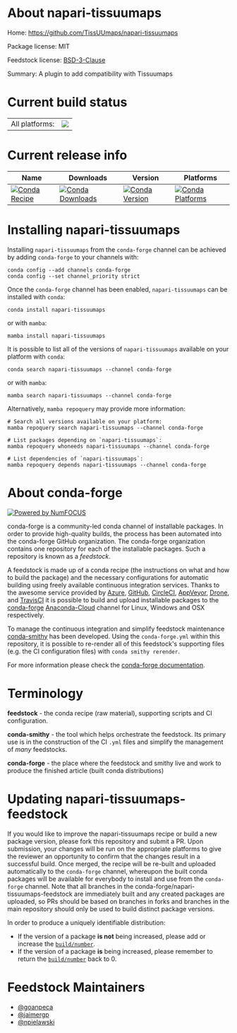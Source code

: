 About napari-tissuumaps
=======================

Home: https://github.com/TissUUmaps/napari-tissuumaps

Package license: MIT

Feedstock license: [BSD-3-Clause](https://github.com/conda-forge/napari-tissuumaps-feedstock/blob/main/LICENSE.txt)

Summary: A plugin to add compatibility with Tissuumaps

Current build status
====================


<table><tr><td>All platforms:</td>
    <td>
      <a href="https://dev.azure.com/conda-forge/feedstock-builds/_build/latest?definitionId=15343&branchName=main">
        <img src="https://dev.azure.com/conda-forge/feedstock-builds/_apis/build/status/napari-tissuumaps-feedstock?branchName=main">
      </a>
    </td>
  </tr>
</table>

Current release info
====================

| Name | Downloads | Version | Platforms |
| --- | --- | --- | --- |
| [![Conda Recipe](https://img.shields.io/badge/recipe-napari--tissuumaps-green.svg)](https://anaconda.org/conda-forge/napari-tissuumaps) | [![Conda Downloads](https://img.shields.io/conda/dn/conda-forge/napari-tissuumaps.svg)](https://anaconda.org/conda-forge/napari-tissuumaps) | [![Conda Version](https://img.shields.io/conda/vn/conda-forge/napari-tissuumaps.svg)](https://anaconda.org/conda-forge/napari-tissuumaps) | [![Conda Platforms](https://img.shields.io/conda/pn/conda-forge/napari-tissuumaps.svg)](https://anaconda.org/conda-forge/napari-tissuumaps) |

Installing napari-tissuumaps
============================

Installing `napari-tissuumaps` from the `conda-forge` channel can be achieved by adding `conda-forge` to your channels with:

```
conda config --add channels conda-forge
conda config --set channel_priority strict
```

Once the `conda-forge` channel has been enabled, `napari-tissuumaps` can be installed with `conda`:

```
conda install napari-tissuumaps
```

or with `mamba`:

```
mamba install napari-tissuumaps
```

It is possible to list all of the versions of `napari-tissuumaps` available on your platform with `conda`:

```
conda search napari-tissuumaps --channel conda-forge
```

or with `mamba`:

```
mamba search napari-tissuumaps --channel conda-forge
```

Alternatively, `mamba repoquery` may provide more information:

```
# Search all versions available on your platform:
mamba repoquery search napari-tissuumaps --channel conda-forge

# List packages depending on `napari-tissuumaps`:
mamba repoquery whoneeds napari-tissuumaps --channel conda-forge

# List dependencies of `napari-tissuumaps`:
mamba repoquery depends napari-tissuumaps --channel conda-forge
```


About conda-forge
=================

[![Powered by
NumFOCUS](https://img.shields.io/badge/powered%20by-NumFOCUS-orange.svg?style=flat&colorA=E1523D&colorB=007D8A)](https://numfocus.org)

conda-forge is a community-led conda channel of installable packages.
In order to provide high-quality builds, the process has been automated into the
conda-forge GitHub organization. The conda-forge organization contains one repository
for each of the installable packages. Such a repository is known as a *feedstock*.

A feedstock is made up of a conda recipe (the instructions on what and how to build
the package) and the necessary configurations for automatic building using freely
available continuous integration services. Thanks to the awesome service provided by
[Azure](https://azure.microsoft.com/en-us/services/devops/), [GitHub](https://github.com/),
[CircleCI](https://circleci.com/), [AppVeyor](https://www.appveyor.com/),
[Drone](https://cloud.drone.io/welcome), and [TravisCI](https://travis-ci.com/)
it is possible to build and upload installable packages to the
[conda-forge](https://anaconda.org/conda-forge) [Anaconda-Cloud](https://anaconda.org/)
channel for Linux, Windows and OSX respectively.

To manage the continuous integration and simplify feedstock maintenance
[conda-smithy](https://github.com/conda-forge/conda-smithy) has been developed.
Using the ``conda-forge.yml`` within this repository, it is possible to re-render all of
this feedstock's supporting files (e.g. the CI configuration files) with ``conda smithy rerender``.

For more information please check the [conda-forge documentation](https://conda-forge.org/docs/).

Terminology
===========

**feedstock** - the conda recipe (raw material), supporting scripts and CI configuration.

**conda-smithy** - the tool which helps orchestrate the feedstock.
                   Its primary use is in the construction of the CI ``.yml`` files
                   and simplify the management of *many* feedstocks.

**conda-forge** - the place where the feedstock and smithy live and work to
                  produce the finished article (built conda distributions)


Updating napari-tissuumaps-feedstock
====================================

If you would like to improve the napari-tissuumaps recipe or build a new
package version, please fork this repository and submit a PR. Upon submission,
your changes will be run on the appropriate platforms to give the reviewer an
opportunity to confirm that the changes result in a successful build. Once
merged, the recipe will be re-built and uploaded automatically to the
`conda-forge` channel, whereupon the built conda packages will be available for
everybody to install and use from the `conda-forge` channel.
Note that all branches in the conda-forge/napari-tissuumaps-feedstock are
immediately built and any created packages are uploaded, so PRs should be based
on branches in forks and branches in the main repository should only be used to
build distinct package versions.

In order to produce a uniquely identifiable distribution:
 * If the version of a package **is not** being increased, please add or increase
   the [``build/number``](https://docs.conda.io/projects/conda-build/en/latest/resources/define-metadata.html#build-number-and-string).
 * If the version of a package **is** being increased, please remember to return
   the [``build/number``](https://docs.conda.io/projects/conda-build/en/latest/resources/define-metadata.html#build-number-and-string)
   back to 0.

Feedstock Maintainers
=====================

* [@goanpeca](https://github.com/goanpeca/)
* [@jaimergp](https://github.com/jaimergp/)
* [@npielawski](https://github.com/npielawski/)

